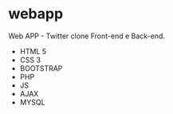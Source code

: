 # webapp
Web APP - Twitter clone 
Front-end e Back-end.

* HTML 5
* CSS 3
* BOOTSTRAP
* PHP
* JS
* AJAX
* MYSQL
